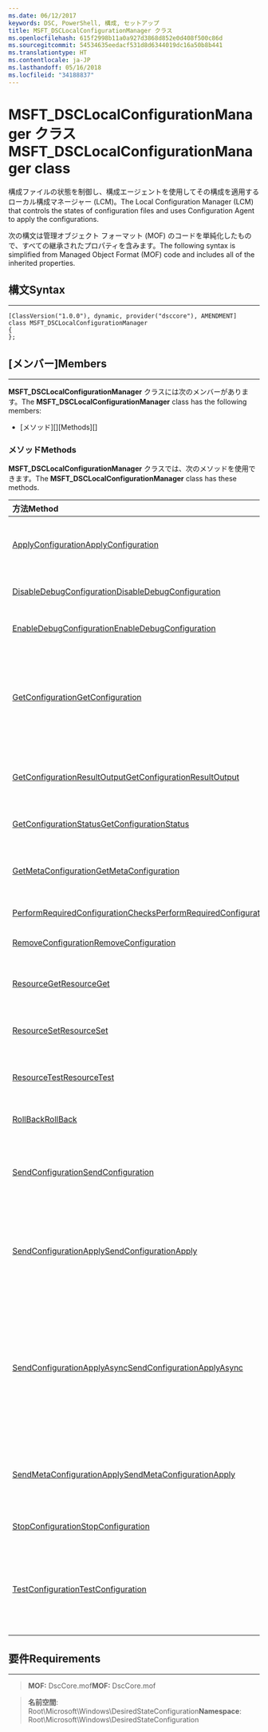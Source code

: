 ```yaml
---
ms.date: 06/12/2017
keywords: DSC, PowerShell, 構成, セットアップ
title: MSFT_DSCLocalConfigurationManager クラス
ms.openlocfilehash: 615f2998b11a0a927d3868d852e0d408f500c86d
ms.sourcegitcommit: 54534635eedacf531d8d6344019dc16a50b8b441
ms.translationtype: HT
ms.contentlocale: ja-JP
ms.lasthandoff: 05/16/2018
ms.locfileid: "34188837"
---
```

# <a name="msftdsclocalconfigurationmanager-class"></a><span data-ttu-id="bfd13-103">MSFT_DSCLocalConfigurationManager クラス</span><span class="sxs-lookup"><span data-stu-id="bfd13-103">MSFT_DSCLocalConfigurationManager class</span></span>

<span data-ttu-id="bfd13-104">構成ファイルの状態を制御し、構成エージェントを使用してその構成を適用するローカル構成マネージャー (LCM)。</span><span class="sxs-lookup"><span data-stu-id="bfd13-104">The Local Configuration Manager (LCM) that controls the states of configuration files and uses Configuration Agent to apply the configurations.</span></span>

<span data-ttu-id="bfd13-105">次の構文は管理オブジェクト フォーマット (MOF) のコードを単純化したもので、すべての継承されたプロパティを含みます。</span><span class="sxs-lookup"><span data-stu-id="bfd13-105">The following syntax is simplified from Managed Object Format (MOF) code and includes all of the inherited properties.</span></span>

## <a name="syntax"></a><span data-ttu-id="bfd13-106">構文</span><span class="sxs-lookup"><span data-stu-id="bfd13-106">Syntax</span></span>
------

``` syntax
[ClassVersion("1.0.0"), dynamic, provider("dsccore"), AMENDMENT]
class MSFT_DSCLocalConfigurationManager
{
};
```

## <a name="members"></a><span data-ttu-id="bfd13-107">[メンバー]</span><span class="sxs-lookup"><span data-stu-id="bfd13-107">Members</span></span>
-------

<span data-ttu-id="bfd13-108">**MSFT_DSCLocalConfigurationManager** クラスには次のメンバーがあります。</span><span class="sxs-lookup"><span data-stu-id="bfd13-108">The **MSFT_DSCLocalConfigurationManager** class has the following members:</span></span>

-   <span data-ttu-id="bfd13-109">[メソッド][]</span><span class="sxs-lookup"><span data-stu-id="bfd13-109">[Methods][]</span></span>

### <a name="methods"></a><span data-ttu-id="bfd13-110">メソッド</span><span class="sxs-lookup"><span data-stu-id="bfd13-110">Methods</span></span>

<span data-ttu-id="bfd13-111">**MSFT_DSCLocalConfigurationManager** クラスでは、次のメソッドを使用できます。</span><span class="sxs-lookup"><span data-stu-id="bfd13-111">The **MSFT_DSCLocalConfigurationManager** class has these methods.</span></span>

|<span data-ttu-id="bfd13-112">方法</span><span class="sxs-lookup"><span data-stu-id="bfd13-112">Method</span></span> |<span data-ttu-id="bfd13-113">説明</span><span class="sxs-lookup"><span data-stu-id="bfd13-113">Description</span></span> |
|:--- |:---|
| [<span data-ttu-id="bfd13-114">ApplyConfiguration</span><span class="sxs-lookup"><span data-stu-id="bfd13-114">ApplyConfiguration</span></span>](msft-dsclocalconfigurationmanager-applyconfiguration.md)| <span data-ttu-id="bfd13-115">構成エージェントを使用して、保留中の構成を適用します。</span><span class="sxs-lookup"><span data-stu-id="bfd13-115">Uses the Configuration Agent to apply the configuration that is pending.</span></span>|
| [<span data-ttu-id="bfd13-116">DisableDebugConfiguration</span><span class="sxs-lookup"><span data-stu-id="bfd13-116">DisableDebugConfiguration</span></span>](msft-dsclocalconfigurationmanager-disabledebugconfiguration.md)| <span data-ttu-id="bfd13-117">DSC リソースのデバッグを無効にします。</span><span class="sxs-lookup"><span data-stu-id="bfd13-117">Disables DSC resource debugging.</span></span>|
| [<span data-ttu-id="bfd13-118">EnableDebugConfiguration</span><span class="sxs-lookup"><span data-stu-id="bfd13-118">EnableDebugConfiguration</span></span>](msft-dsclocalconfigurationmanager-enabledebugconfiguration.md)| <span data-ttu-id="bfd13-119">DSC リソースのデバッグを有効にします。</span><span class="sxs-lookup"><span data-stu-id="bfd13-119">Enables DSC resource debugging.</span></span>|
| [<span data-ttu-id="bfd13-120">GetConfiguration</span><span class="sxs-lookup"><span data-stu-id="bfd13-120">GetConfiguration</span></span>](msft-dsclocalconfigurationmanager-getconfiguration.md)| <span data-ttu-id="bfd13-121">構成ドキュメントを管理ノードに送信し、構成エージェントの **Get** メソッドを使用して構成を適用します。</span><span class="sxs-lookup"><span data-stu-id="bfd13-121">Sends the configuration document to the managed node and uses the **Get** method of the Configuration Agent to apply the configuration.</span></span>|
| [<span data-ttu-id="bfd13-122">GetConfigurationResultOutput</span><span class="sxs-lookup"><span data-stu-id="bfd13-122">GetConfigurationResultOutput</span></span>](msft-dsclocalconfigurationmanager-getconfigurationresultoutput.md)| <span data-ttu-id="bfd13-123">特定のジョブに関連する構成エージェントの出力を取得します。</span><span class="sxs-lookup"><span data-stu-id="bfd13-123">Gets the Configuration Agent output relating to a specific job.</span></span>|
| [<span data-ttu-id="bfd13-124">GetConfigurationStatus</span><span class="sxs-lookup"><span data-stu-id="bfd13-124">GetConfigurationStatus</span></span>](msft-dsclocalconfigurationmanager-getconfigurationstatus.md)| <span data-ttu-id="bfd13-125">構成状態の履歴を取得します。</span><span class="sxs-lookup"><span data-stu-id="bfd13-125">Get the configuration status history.</span></span>|
| [<span data-ttu-id="bfd13-126">GetMetaConfiguration</span><span class="sxs-lookup"><span data-stu-id="bfd13-126">GetMetaConfiguration</span></span>](msft-dsclocalconfigurationmanager-getmetaconfiguration.md)| <span data-ttu-id="bfd13-127">構成エージェントを制御するために使用する LCM 設定を取得します。</span><span class="sxs-lookup"><span data-stu-id="bfd13-127">Gets the LCM settings that are used to control Configuration Agent.</span></span>|
| [<span data-ttu-id="bfd13-128">PerformRequiredConfigurationChecks</span><span class="sxs-lookup"><span data-stu-id="bfd13-128">PerformRequiredConfigurationChecks</span></span>](msft-dsclocalconfigurationmanager-performrequiredconfigurationchecks.md)| <span data-ttu-id="bfd13-129">整合性チェックを開始します。</span><span class="sxs-lookup"><span data-stu-id="bfd13-129">Starts the consistency check.</span></span>|
| [<span data-ttu-id="bfd13-130">RemoveConfiguration</span><span class="sxs-lookup"><span data-stu-id="bfd13-130">RemoveConfiguration</span></span>](msft-dsclocalconfigurationmanager-removeconfiguration.md)| <span data-ttu-id="bfd13-131">構成ファイルを削除します。</span><span class="sxs-lookup"><span data-stu-id="bfd13-131">Removes the configuration files.</span></span>|
| [<span data-ttu-id="bfd13-132">ResourceGet</span><span class="sxs-lookup"><span data-stu-id="bfd13-132">ResourceGet</span></span>](msft-dsclocalconfigurationmanager-resourceget.md)| <span data-ttu-id="bfd13-133">DSC リソースの **Get** メソッドを直接呼び出します。</span><span class="sxs-lookup"><span data-stu-id="bfd13-133">Directly calls the **Get** method of a DSC resource.</span></span>|
| [<span data-ttu-id="bfd13-134">ResourceSet</span><span class="sxs-lookup"><span data-stu-id="bfd13-134">ResourceSet</span></span>](msft-dsclocalconfigurationmanager-resourceset.md)| <span data-ttu-id="bfd13-135">DSC リソースの **Set** メソッドを直接呼び出します。</span><span class="sxs-lookup"><span data-stu-id="bfd13-135">Directly calls the **Set** method of a DSC resource.</span></span>|
| [<span data-ttu-id="bfd13-136">ResourceTest</span><span class="sxs-lookup"><span data-stu-id="bfd13-136">ResourceTest</span></span>](msft-dsclocalconfigurationmanager-resourcetest.md)| <span data-ttu-id="bfd13-137">DSC リソースの **Test** メソッドを直接呼び出します。</span><span class="sxs-lookup"><span data-stu-id="bfd13-137">Directly calls the **Test** method of a DSC resource.</span></span>|
| [<span data-ttu-id="bfd13-138">RollBack</span><span class="sxs-lookup"><span data-stu-id="bfd13-138">RollBack</span></span>](msft-dsclocalconfigurationmanager-rollback.md)| <span data-ttu-id="bfd13-139">以前の構成にロールバックします。</span><span class="sxs-lookup"><span data-stu-id="bfd13-139">Rolls back to a previous configuration.</span></span>|
| [<span data-ttu-id="bfd13-140">SendConfiguration</span><span class="sxs-lookup"><span data-stu-id="bfd13-140">SendConfiguration</span></span>](msft-dsclocalconfigurationmanager-sendconfiguration.md)| <span data-ttu-id="bfd13-141">構成ドキュメントを管理ノードに送信し、保留中の変更として保存します。</span><span class="sxs-lookup"><span data-stu-id="bfd13-141">Sends the configuration document to the managed node and saves it as a pending change.</span></span>|
| [<span data-ttu-id="bfd13-142">SendConfigurationApply</span><span class="sxs-lookup"><span data-stu-id="bfd13-142">SendConfigurationApply</span></span>](msft-dsclocalconfigurationmanager-sendconfigurationapply.md)| <span data-ttu-id="bfd13-143">構成ドキュメントを管理ノードに送信し、構成エージェントを使用して構成を適用します。</span><span class="sxs-lookup"><span data-stu-id="bfd13-143">Sends the configuration document to the managed node and uses the Configuration Agent to apply the configuration.</span></span>|
| [<span data-ttu-id="bfd13-144">SendConfigurationApplyAsync</span><span class="sxs-lookup"><span data-stu-id="bfd13-144">SendConfigurationApplyAsync</span></span>](msft-dsclocalconfigurationmanager-sendconfigurationapplyasync.md)| <span data-ttu-id="bfd13-145">構成ドキュメントを管理ノードに送信し、構成エージェントの使用を開始して構成を適用します。</span><span class="sxs-lookup"><span data-stu-id="bfd13-145">Send the configuration document to the managed node and start using the Configuration Agent to apply the configuration.</span></span> <span data-ttu-id="bfd13-146">GetConfigurationResultOutput を使用して、結果の出力を取得します。</span><span class="sxs-lookup"><span data-stu-id="bfd13-146">Use GetConfigurationResultOutput to retrieve result output.</span></span>|
| [<span data-ttu-id="bfd13-147">SendMetaConfigurationApply</span><span class="sxs-lookup"><span data-stu-id="bfd13-147">SendMetaConfigurationApply</span></span>](msft-dsclocalconfigurationmanager-sendmetaconfigurationapply.md)| <span data-ttu-id="bfd13-148">構成エージェントを制御するために使用する LCM の設定を設定します。</span><span class="sxs-lookup"><span data-stu-id="bfd13-148">Sets the LCM settings that are used to control the Configuration Agent.</span></span>|
| [<span data-ttu-id="bfd13-149">StopConfiguration</span><span class="sxs-lookup"><span data-stu-id="bfd13-149">StopConfiguration</span></span>](msft-dsclocalconfigurationmanager-stopconfiguration.md)| <span data-ttu-id="bfd13-150">進行中の構成を停止します。</span><span class="sxs-lookup"><span data-stu-id="bfd13-150">Stops the configuration that is in progress.</span></span>|
| [<span data-ttu-id="bfd13-151">TestConfiguration</span><span class="sxs-lookup"><span data-stu-id="bfd13-151">TestConfiguration</span></span>](msft-dsclocalconfigurationmanager-testconfiguration.md)| <span data-ttu-id="bfd13-152">構成ドキュメントを管理ノードに送信し、そのドキュメントに対して現在の構成を検証します。</span><span class="sxs-lookup"><span data-stu-id="bfd13-152">Sends the configuration document to the managed node and verifies the current configuration against the document.</span></span>|





## <a name="requirements"></a><span data-ttu-id="bfd13-153">要件</span><span class="sxs-lookup"><span data-stu-id="bfd13-153">Requirements</span></span>
------------
><span data-ttu-id="bfd13-154">**MOF:** DscCore.mof</span><span class="sxs-lookup"><span data-stu-id="bfd13-154">**MOF:** DscCore.mof</span></span>

><span data-ttu-id="bfd13-155">**名前空間**: Root\Microsoft\Windows\DesiredStateConfiguration</span><span class="sxs-lookup"><span data-stu-id="bfd13-155">**Namespace**: Root\Microsoft\Windows\DesiredStateConfiguration</span></span>
